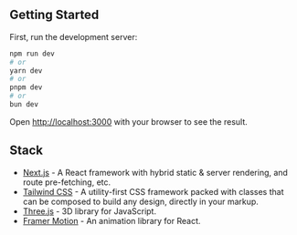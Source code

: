 
## Getting Started

First, run the development server:

```bash
npm run dev
# or
yarn dev
# or
pnpm dev
# or
bun dev
```

Open [http://localhost:3000](http://localhost:3000) with your browser to see the result.

## Stack

- [Next.js](https://nextjs.org/) - A React framework with hybrid static & server rendering, and route pre-fetching, etc.
- [Tailwind CSS](https://tailwindcss.com/) - A utility-first CSS framework packed with classes that can be composed to build any design, directly in your markup. 
- [Three.js](https://threejs.org/) - 3D library for JavaScript.
- [Framer Motion](https://www.framer.com/motion/) - An animation library for React.
